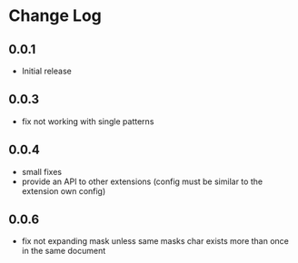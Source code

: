 # Change Log

## 0.0.1

- Initial release

## 0.0.3

- fix not working with single patterns

## 0.0.4

- small fixes
- provide an API to other extensions (config must be similar to the extension own config)

## 0.0.6

- fix not expanding mask unless same masks char exists more than once in the same document

